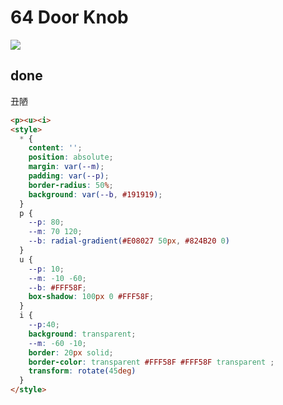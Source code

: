 # 64 Door Knob

![](https://raw.githubusercontent.com/sari3l/css_battle/main/media/16776627290431/16776627393731.png)

## done

丑陋

```html
<p><u><i>
<style>
  * {
    content: '';
    position: absolute;
    margin: var(--m);
    padding: var(--p);
    border-radius: 50%;
    background: var(--b, #191919);
  }
  p {
    --p: 80;
    --m: 70 120;
    --b: radial-gradient(#E08027 50px, #824B20 0)
  }
  u {
    --p: 10;
    --m: -10 -60;
    --b: #FFF58F;
    box-shadow: 100px 0 #FFF58F;
  }
  i {
    --p:40;
    background: transparent;
    --m: -60 -10;
    border: 20px solid;
    border-color: transparent #FFF58F #FFF58F transparent ;
    transform: rotate(45deg)
  }
</style>
```